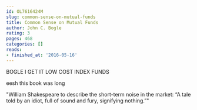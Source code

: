 ```yaml
---
id: OL7616424M
slug: common-sense-on-mutual-funds
title: Common Sense on Mutual Funds
author: John C. Bogle
rating: 3
pages: 468
categories: []
reads:
- finished_at: '2016-05-16'
---
```

BOGLE I GET IT LOW COST INDEX FUNDS

eesh this book was long

"William Shakespeare to describe the short-term noise in the market: “A tale told by an idiot, full of sound and fury, signifying nothing.”"
